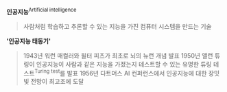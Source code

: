 **인공지능**<sup>Artificial intelligence</sup>
> 사람처럼 학습하고 추론할 수 있는 지능을 가진 컴퓨터 시스템을 만드는 기술

**'인공지능 태동기'**
> 1943년 워런 매컬러와 윌터 피츠가 최초로 뇌의 뉴런 개념 발표
> 1950년 앨런 튜링이 인공지능이 사람과 같은 지능을 가졌는지 테스트할 수 있는 유명한 튜링 테스트<sup>Turing test</sup>를 발표
> 1956년 다트머스 AI 컨퍼런스에서 인공지능에 대한 장밋빛 전망이 최고조에 도달 
